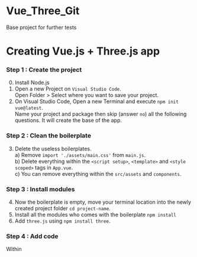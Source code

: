 # Vue_Three_Git
 Base project  for further tests

# Creating Vue.js + Three.js app

### Step 1 : Create the project
0. Install Node.js  
1. Open a new Project on `Visual Studio Code`.  
Open Folder > Select where you want to save your project.
2. On Visual Studio Code, Open a new Terminal and execute `npm init vue@latest`.  
Name your project and package then skip (answer `no`) all the following questions. It will create the base of the app.
### Step 2 : Clean the boilerplate
3. Delete the useless boilerplates.  
a) Remove `import './assets/main.css'` from `main.js`.  
b) Delete everything within the `<script setup>`, `<template>` and `<style scoped>` tags in `App.vue`.  
c) You can remove everything within the `src/assets` and `components`.
### Step 3 : Install modules
4. Now the boilerplate is empty, move your terminal location into the newly created project folder `cd project-name`.  
5. Install all the modules who comes with the boilerplate `npm install`
6. Add `three.js` using `npm install three`.
### Step 4 : Add code
Within <template> brackets in `App.vue` add the `canvas` which will contain our `three.js` scene:
```html
<template>
  <canvas ref="canvas"></canvas>
</template>
```
After it, add the following <script> tag:
```html
<script>
import * as THREE from "three";

export default {
  mounted() {
    const canvas = this.$refs.canvas;
    const renderer = new THREE.WebGLRenderer({ canvas });
    renderer.setSize(window.innerWidth, window.innerHeight);

    const scene = new THREE.Scene();

    const camera = new THREE.PerspectiveCamera(
      75,
      window.innerWidth / window.innerHeight,
      0.1,
      1000
    );

    const geometry = new THREE.BoxGeometry(1, 1, 1);
    const material = new THREE.MeshBasicMaterial({ color: 0x00ff00 });
    const cube = new THREE.Mesh(geometry, material);
    scene.add(cube);

    camera.position.z = 5;

    function animate() {
      requestAnimationFrame(animate);
      cube.rotation.x += 0.01;
      cube.rotation.y += 0.01;
      renderer.render(scene, camera);
    }

    animate();

    function onWindowResize() {
      camera.aspect = window.innerWidth / window.innerHeight;
      camera.updateProjectionMatrix();
      renderer.setSize(window.innerWidth, window.innerHeight);
    }

    window.addEventListener("resize", onWindowResize);
  },
};
</script>
```
Remove the "setup" from <style> tag and add the following code withing it.
```html
body {
  margin: 0;
  overflow: hidden;
}
canvas {
  display: block;
  width: 100vw;
  height: 100vh;
}
```
After it you can run the app using the command line `npm run dev` and you should have a cube rotating in the middle of your browser.
The project base **is complete !**
